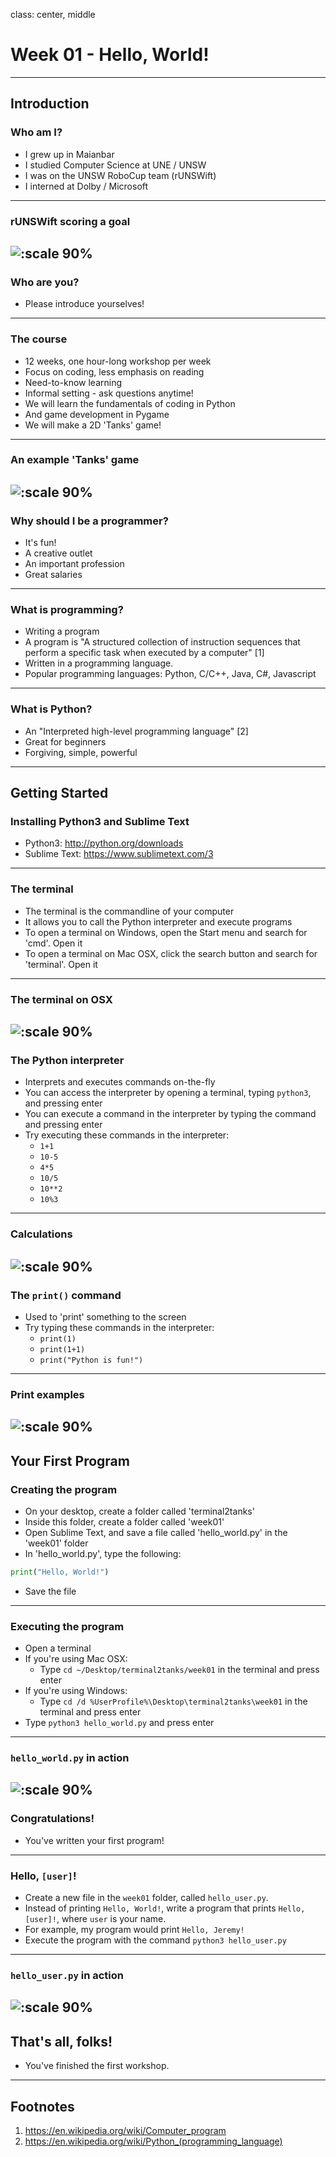 class: center, middle

# Week 01 - Hello, World!
---

## Introduction
### Who am I?
* I grew up in Maianbar
* I studied Computer Science at UNE / UNSW
* I was on the UNSW RoboCup team (rUNSWift)
* I interned at Dolby / Microsoft
---

### rUNSWift scoring a goal
![:scale 90%](images/robocup.jpg)
---

### Who are you?
* Please introduce yourselves!
---

### The course
* 12 weeks, one hour-long workshop per week
* Focus on coding, less emphasis on reading
* Need-to-know learning
* Informal setting - ask questions anytime!
* We will learn the fundamentals of coding in Python
* And game development in Pygame
* We will make a 2D 'Tanks' game!
---

### An example 'Tanks' game
![:scale 90%](images/tanks.jpg)
---

### Why should I be a programmer?
* It's fun!
* A creative outlet
* An important profession
* Great salaries
---

### What is programming?
* Writing a program
* A program is "A structured collection of instruction sequences that perform a specific task when executed by a computer" [1]
* Written in a programming language.
* Popular programming languages: Python, C/C++, Java, C#, Javascript
---

### What is Python?
* An "Interpreted high-level programming language" [2]
* Great for beginners
* Forgiving, simple, powerful
---

## Getting Started
### Installing Python3 and Sublime Text
* Python3: http://python.org/downloads
* Sublime Text: https://www.sublimetext.com/3
---

### The terminal
* The terminal is the commandline of your computer
* It allows you to call the Python interpreter and execute programs
* To open a terminal on Windows, open the Start menu and search for 'cmd'. Open it
* To open a terminal on Mac OSX, click the search button and search for 'terminal'. Open it
---

### The terminal on OSX
![:scale 90%](images/terminal.png)
---

### The Python interpreter
* Interprets and executes commands on-the-fly
* You can access the interpreter by opening a terminal, typing `python3`, and pressing enter
* You can execute a command in the interpreter by typing the command and pressing enter
* Try executing these commands in the interpreter:
    - `1+1`
    - `10-5`
    - `4*5`
    - `10/5`
    - `10**2`
    - `10%3`
---

### Calculations
![:scale 90%](images/calculations.png)
---

### The `print()` command
* Used to 'print' something to the screen
* Try typing these commands in the interpreter:
    - `print(1)`
    - `print(1+1)`
    - `print("Python is fun!")`
---

### Print examples
![:scale 90%](images/print.png)
---

## Your First Program
### Creating the program
* On your desktop, create a folder called 'terminal2tanks'
* Inside this folder, create a folder called 'week01'
* Open Sublime Text, and save a file called 'hello_world.py' in the 'week01' folder
* In 'hello_world.py', type the following:
```python
print("Hello, World!")
```
* Save the file
---

### Executing the program
* Open a terminal
* If you're using Mac OSX:
    - Type `cd ~/Desktop/terminal2tanks/week01` in the terminal and press enter
* If you're using Windows:
    - Type `cd /d %UserProfile%\Desktop\terminal2tanks\week01` in the terminal and press enter
* Type `python3 hello_world.py` and press enter
---

### `hello_world.py` in action
![:scale 90%](images/hello_world.png)
---

### Congratulations!
* You've written your first program!
---

### Hello, `[user]`!
* Create a new file in the `week01` folder, called `hello_user.py`.
* Instead of printing `Hello, World!`, write a program that prints `Hello, [user]!`, where `user` is your name.
* For example, my program would print `Hello, Jeremy!`
* Execute the program with the command `python3 hello_user.py`
---

### `hello_user.py` in action
![:scale 90%](images/hello_user.png)
---

## That's all, folks!
* You've finished the first workshop.
---

## Footnotes
1. https://en.wikipedia.org/wiki/Computer_program
2. https://en.wikipedia.org/wiki/Python_(programming_language)
